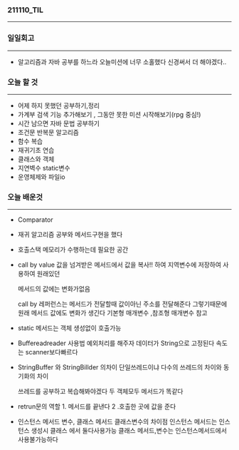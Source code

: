 ### 211110_TIL

------

### 일일회고

------

- 알고리즘과 자바 공부를 하느라 오늘미션에 너무 소홀했다 신경써서 더 해야겠다..

### 오늘 할 것

------

- 어제 하지 못했던 공부하기,정리
- 가계부 검색 기능 추가해보기 , 그동안 못한 미션 시작해보기(rpg 중심!)
- 시간 남으면 자바 문법 공부하기
- 조건문 반복문 알고리즘
- 함수 복습
- 재귀기초 연습
- 클래스와 객체
- 지연벽수 static변수
- 운영체제와 파일io

### 오늘 배운것

------

-  Comparator
-  재귀 알고리즘 공부와 메서드구현을 했다
-  호출스택 메모리가 수행하는데 필요한  공간

-  call by value 값을 넘겨받은 메서드에서 값을 복사!! 하여 지역변수에 저장하여 사용하여 원래있던

    메서드의 값에는 변화가없음

    call by 레퍼런스는 메서드가 전달할때 값이아닌 주소를 전달해준다 그렇기때문에 원래 메서드 값에도 변화가 생긴다  기본형 매개변수 ,참조형 매개변수 참고

- static 메서드는 객체 생성없이 호출가능

- Buffereadreader 사용법 예외처리를 해주자 데이터가 String으로 고정된다 속도는 scanner보다빠르다

- StringBuffer 와 StringBillder 의차이 단일쓰레드이냐 다수의 쓰레드의 차이와 동기화의 차이

  쓰레드를 공부하고 복습해봐야겠다 두 객체모두 메서드가 똑같다

- retrun문의 역할 1. 메서드를 끝낸다 2 .호출한 곳에 값을 준다
- 인스턴스 메서드 변수, 클래스 메서드 클래스변수의 차이점 인스턴스 메서드는 인스턴스 생성시 클래스 에서 둘다사용가능 클래스 메서드,변수는 인스턴스메서드에서 사용불가능하다

